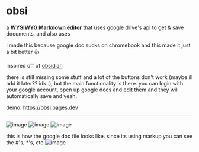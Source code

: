 # obsi
 
a **[WYSIWYG Markdown editor](https://milkdown.dev/)** that uses google drive's api to get & save documents, and also uses 

i made this because google doc sucks on chromebook and this made it just a bit better 👍

inspired off of [obsidian](https://obsidian.md/)

there is still missing some stuff and a lot of the buttons don't work (maybe ill add it later?? idk..), but the main functionality is there. you can login with your google account, open up google docs and edit them and they will automatically save and yeah.

demo: https://obsi.pages.dev

---
![image](https://github.com/user-attachments/assets/14e2e5a6-c6ab-4342-b11a-ba4135bb1e13)
![image](https://github.com/user-attachments/assets/9061ec12-2356-4a4e-9862-2d3caec931c8)
![image](https://github.com/user-attachments/assets/a8bf9fdf-ea40-4997-b175-3d2707d14676)

this is how the google doc file looks like. since its using markup you can see the #'s, *'s, etc
![image](https://github.com/user-attachments/assets/0f9aa448-f87d-4bc7-ac04-25b0aade476f)
